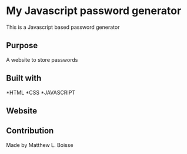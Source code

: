 # My Javascript password generator
 This is a Javascript based password generator
 ## Purpose 
 A website to store passwords
 ## Built with 
 *HTML
 *CSS
 *JAVASCRIPT
 ## Website

 ## Contribution
 Made by Matthew L. Boisse
